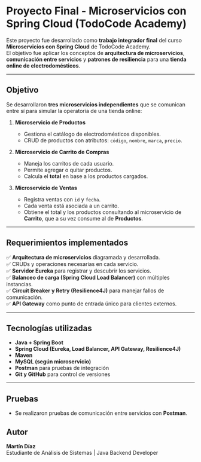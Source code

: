 #  Proyecto Final - Microservicios con Spring Cloud (TodoCode Academy)

Este proyecto fue desarrollado como **trabajo integrador final** del curso **Microservicios con Spring Cloud** de TodoCode Academy.  
El objetivo fue aplicar los conceptos de **arquitectura de microservicios**, **comunicación entre servicios** y **patrones de resiliencia** para una **tienda online de electrodomésticos**.

---

## Objetivo
Se desarrollaron **tres microservicios independientes** que se comunican entre sí para simular la operatoria de una tienda online:

1. **Microservicio de Productos**  
   - Gestiona el catálogo de electrodomésticos disponibles.  
   - CRUD de productos con atributos: `código`, `nombre`, `marca`, `precio`.

2. **Microservicio de Carrito de Compras**  
   - Maneja los carritos de cada usuario.  
   - Permite agregar o quitar productos.  
   - Calcula el **total** en base a los productos cargados.

3. **Microservicio de Ventas**  
   - Registra ventas con `id` y `fecha`.  
   - Cada venta está asociada a un carrito.  
   - Obtiene el total y los productos consultando al microservicio de **Carrito**, que a su vez consume al de **Productos**.

---

##  Requerimientos implementados
✅ **Arquitectura de microservicios** diagramada y desarrollada.  
✅ CRUDs y operaciones necesarias en cada servicio.  
✅ **Servidor Eureka** para registrar y descubrir los servicios.  
✅ **Balanceo de carga (Spring Cloud Load Balancer)** con múltiples instancias.  
✅ **Circuit Breaker y Retry (Resilience4J)** para manejar fallos de comunicación.  
✅ **API Gateway** como punto de entrada único para clientes externos.  


---

##  Tecnologías utilizadas
- **Java + Spring Boot**  
- **Spring Cloud (Eureka, Load Balancer, API Gateway, Resilience4J)**  
- **Maven**  
- **MySQL (según microservicio)**  
- **Postman** para pruebas de integración  
- **Git y GitHub** para control de versiones  

---

##  Pruebas
- Se realizaron pruebas de comunicación entre servicios con **Postman**.

## Autor
**Martín Díaz**  
Estudiante de Análisis de Sistemas | Java Backend Developer

